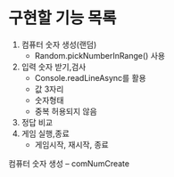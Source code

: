 # 구현할 기능 목록

1. 컴퓨터 숫자 생성(랜덤)
   - Random.pickNumberInRange() 사용
2. 입력 숫자 받기,검사
   - Console.readLineAsync를 활용
   - 값 3자리
   - 숫자형태
   - 중복 허용되지 않음
3. 정답 비교
4. 게임 실행,종료
   - 게임시작, 재시작, 종료

컴퓨터 숫자 생성 – comNumCreate
